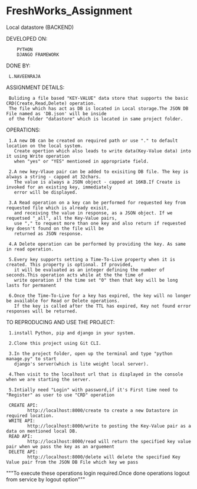# FreshWorks_Assignment
Local datastore (BACKEND)

DEVELOPED ON:
       
        PYTHON
        DJANGO FRAMEWORK
        
DONE BY: 
      
     L.NAVEENRAJA
 
 ASSIGNMENT DETAILS: 
 
     Buliding a file based "KEY-VALUE" data store that supports the basic CRD(Create,Read,Delete) operation.
     The file which has act as DB is located in Local storage.The JSON DB File named as 'DB.json' will be inside 
     of the folder "datastore" which is located in same project folder.
          
OPERATIONS:

     1.A new DB can be created on required path or use "." to default location on the local system. 
       Create opertion which also leads to write data(Key-Value data) into it using Write operation
       when "yes" or "YES" mentioned in appropriate field.

     2.A new key-Vlaue pair can be added to exisiting DB file. The key is always a string - capped at 32chars. 
       The value is always a JSON object - capped at 16KB.If Create is invoked for an existing key, immediately 
       error will be displayed.

     3.A Read operation on a key can be performed for requested key from requested file which is already exisit,
       and receiving the value in response, as a JSON object. If we requetsed "_all", all the Key-Value pairs,
       use "," to request more than one key and also return if requested key doesn't found on the file will be 
       returned as JSON response.

     4.A Delete operation can be performed by providing the key. As same in read operation.

     5.Every key supports setting a Time-To-Live property when it is created. This property is optional. If provided,
       it will be evaluated as an integer defining the number of seconds.This operation acts while at the the time of 
       write operation if the time set "0" then that key will be long lasts for permanent
         
     6.Once the Time-To-Live for a key has expired, the key will no longer be available for Read or Delete operations.
       If the key is called after the TTL has expired, Key not found error responses will be returned.
            
TO REPRODUCING AND USE THE PROJECT:

     1.install Python, pip and django in your system.

     2.Clone this project using Git CLI.

     3.In the project folder, open up the terminal and type "python manage.py" to start 
       django's server(which is lite weight local server).

     4.Then visit to the localhost url that is displayed in the console when we are starting the server.

     5.Intially need "Login" with password,if it's First time need to "Register" as user to use "CRD" operation
          
     CREATE API: 
            http://localhost:8000/create to create a new Datastore in required location.
     WRITE API:
            http://localhost:8000/write to posting the Key-Value pair as a data on mentioned local DB.
     READ API: 
            http://localhost:8000/read will return the specified key value pair when we pass the key as an arguement 
     DELETE API: 
            http://localhost:8000/delete will delete the specified Key Value pair from the JSON DB File which key we pass 
          
"""To execute these operations login required.Once done operations logout from service by logout option"""
